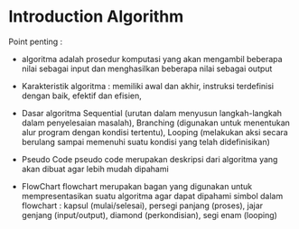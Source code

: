 # Introduction Algorithm
Point penting :
* algoritma adalah prosedur komputasi yang akan mengambil beberapa nilai sebagai input dan menghasilkan beberapa nilai sebagai output

* Karakteristik algoritma :
memiliki awal dan akhir,
instruksi terdefinisi dengan baik,
efektif dan efisien,

* Dasar algoritma
Sequential (urutan dalam menyusun langkah-langkah dalam penyelesaian masalah),
Branching (digunakan untuk menentukan alur program dengan kondisi tertentu),
Looping (melakukan aksi secara berulang sampai memenuhi suatu kondisi yang telah didefinisikan)

* Pseudo Code
pseudo code merupakan deskripsi dari algoritma yang akan dibuat agar lebih mudah dipahami

* FlowChart
flowchart merupakan bagan yang digunakan untuk mempresentasikan suatu algoritma agar dapat dipahami
simbol dalam flowchart :
kapsul (mulai/selesai),
persegi panjang (proses),
jajar genjang (input/output),
diamond (perkondisian),
segi enam (looping)
